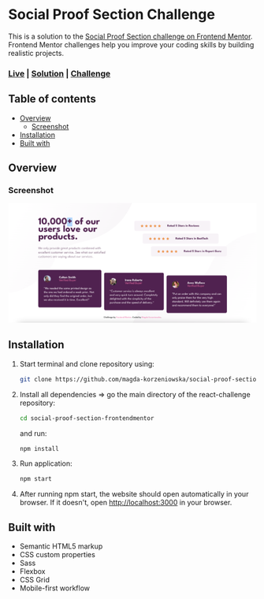 # Social Proof Section Challenge

This is a solution to the [Social Proof Section challenge on Frontend Mentor](https://www.frontendmentor.io/challenges/social-proof-section-6e0qTv_bA). Frontend Mentor challenges help you improve your coding skills by building realistic projects.

### [Live](https://social-proof-section-frontmr.netlify.app/) | [Solution](https://www.frontendmentor.io/solutions/mobilefirst-solution-using-sass-flexbox-and-grid-aY26iUEnT5) | [Challenge](https://www.frontendmentor.io/challenges/social-proof-section-6e0qTv_bA)

## Table of contents

- [Overview](#overview)
  - [Screenshot](#screenshot)
- [Installation](#installation)
- [Built with](#built-with)

## Overview

### Screenshot

![](./src/images/screenshot-desktop.png)

## Installation

1. Start terminal and clone repository using:

   ```bash
   git clone https://github.com/magda-korzeniowska/social-proof-section-frontendmentor.git
   ```

2. Install all dependencies => go the main directory of the react-challenge repository:

   ```bash
   cd social-proof-section-frontendmentor
   ```

   and run:

   ```bash
   npm install
   ```

3. Run application:

   ```bash
   npm start
   ```

4. After running npm start, the website should open automatically in your browser. If it doesn't, open [http://localhost:3000](http://localhost:3000) in your browser.

## Built with

- Semantic HTML5 markup
- CSS custom properties
- Sass
- Flexbox
- CSS Grid
- Mobile-first workflow
